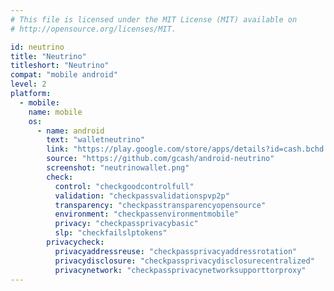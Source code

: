 ```yaml
---
# This file is licensed under the MIT License (MIT) available on
# http://opensource.org/licenses/MIT.

id: neutrino
title: "Neutrino"
titleshort: "Neutrino"
compat: "mobile android"
level: 2
platform:
  - mobile:
    name: mobile
    os:
      - name: android
        text: "walletneutrino"
        link: "https://play.google.com/store/apps/details?id=cash.bchd.android_neutrino"
        source: "https://github.com/gcash/android-neutrino"
        screenshot: "neutrinowallet.png"
        check:
          control: "checkgoodcontrolfull"
          validation: "checkpassvalidationspvp2p"
          transparency: "checkpasstransparencyopensource"
          environment: "checkpassenvironmentmobile"
          privacy: "checkpassprivacybasic"
          slp: "checkfailslptokens"
        privacycheck:
          privacyaddressreuse: "checkpassprivacyaddressrotation"
          privacydisclosure: "checkpassprivacydisclosurecentralized"
          privacynetwork: "checkpassprivacynetworksupporttorproxy"
---
```

